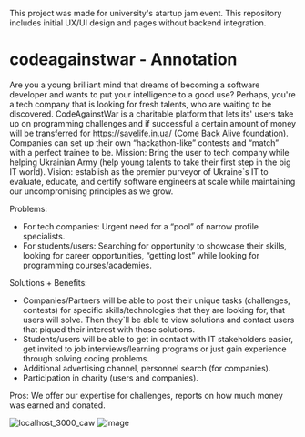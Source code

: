 This project was made for university's atartup jam event. This repository includes initial UX/UI design and pages without backend integration.
# codeagainstwar - Annotation
Are you a young brilliant mind that dreams of becoming a software developer and wants to put your intelligence to a good use? Perhaps, you're a tech company that is looking for fresh talents, who are waiting to be discovered.
CodeAgainstWar is a charitable platform that lets its' users take up on programming challenges and if successful a certain amount of money will be transferred for https://savelife.in.ua/ (Come Back Alive foundation). Companies can set up their own “hackathon-like” contests and “match” with a perfect trainee to be.
Mission: Bring the user to tech company while helping Ukrainian Army (help young talents to take their first step in the big IT world).
Vision: establish as the premier purveyor of Ukraine`s IT to evaluate, educate, and certify software engineers at scale while maintaining our uncompromising principles as we grow.

Problems:
-	For tech companies: Urgent need for a “pool” of narrow profile specialists.
-	For students/users: Searching for opportunity to showcase their skills, looking for career opportunities, “getting lost” while looking for programming courses/academies.

Solutions + Benefits:
-	Companies/Partners will be able to post their unique tasks (challenges, contests) for specific skills/technologies that they are looking for, that users will solve. Then they`ll be able to view solutions and contact users that piqued their interest with those solutions. 
-	Students/users will be able to get in contact with IT stakeholders easier, get invited to job interviews/learning programs or just gain experience through solving coding problems.
- Additional advertising channel, personnel search (for companies).
-	Participation in charity (users and companies).

Pros: We offer our expertise for challenges, reports on how much money was earned and donated.

![localhost_3000_caw](https://github.com/pie3phobic/CodeAgainstWar_React_Frontend/assets/115817261/e6e1b988-416d-4623-b9c7-7674ab8288fc)
![image](https://github.com/pie3phobic/CodeAgainstWar_React_Frontend/assets/115817261/c8ef5e1c-984b-4780-b4b5-3d144e3addf6)


